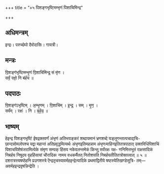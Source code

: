 +++
title = "०५ पिशङ्गभृष्टिमम्भृणं पिशाचिमिन्द्र"

+++
## अधिमन्त्रम्
इन्द्रः। परुच्छेपो दैवोदासिः। गायत्री।

## मन्त्रः
पि॒शङ्ग॑भृष्टिमम्भृ॒णं पि॒शाचि॑मिन्द्र॒ सं मृ॑ण ।  
सर्वं॒ रक्षो॒ नि ब॑र्हय ॥

## पदपाठः
पि॒शङ्ग॑ऽभृष्टिम् । अ॒म्भृ॒णम् । पि॒शाचि॑म् । इ॒न्द्र॒ । सम् । मृ॒ण॒ ।  
सर्व॑म् । रक्षः॑ । नि । ब॒र्ह॒य॒ ॥

## भाष्यम्
हेइन्द्र पिशङ्गभृष्टिं ईषद्रक्तवर्णं अंभृणं अतिभयङ्करं शब्दायमानं भ्रणशब्दे यङ्लुगन्तात्पचाद्यचि- छान्दसोमलोपश्च यद्वा महान्तं अतिप्रवृद्धमित्यर्थः अंभृणइतिमहन्नाम अंभृणःमाहिनइतितत्रपाठात् उक्तविधिंपिशाचिं पिशाचविशेषंजरामित्येके संमृण सम्यक् हिंसय नकेवलन्तमेकं किन्तु सर्वंरक्षः रक्ष- णनिमित्तभूतं राक्षसादिकं निबर्हय निषूदय वृहहिंसायां चौरादिकः नामय वधकर्मैतत् नितोशयति निबर्हयतीतितत्रोक्तत्वात् ॥ ५ ॥ दशरात्रस्यषष्ठेहनि प्रउगशस्त्रे ऎन्द्रतृचस्यावर्महइन्द्रेत्यादिके प्रथमाद्वितीये षष्ठस्येतिखण्डेसूत्रि- तम्—अवर्महइन्द्रवृषन्निन्द्रेति ।